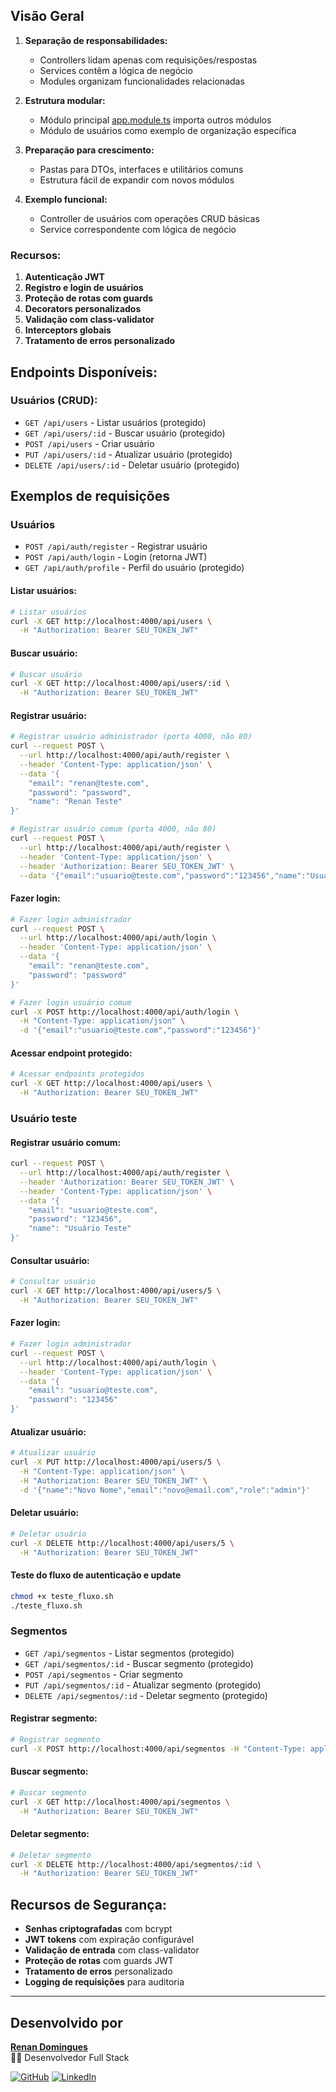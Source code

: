 ## Visão Geral

1. **Separação de responsabilidades:**
   - Controllers lidam apenas com requisições/respostas
   - Services contêm a lógica de negócio
   - Modules organizam funcionalidades relacionadas

2. **Estrutura modular:**
   - Módulo principal [app.module.ts](core/app/app.module.ts) importa outros módulos
   - Módulo de usuários como exemplo de organização específica

3. **Preparação para crescimento:**
   - Pastas para DTOs, interfaces e utilitários comuns
   - Estrutura fácil de expandir com novos módulos

4. **Exemplo funcional:**
   - Controller de usuários com operações CRUD básicas
   - Service correspondente com lógica de negócio

### Recursos:

1. **Autenticação JWT**
2. **Registro e login de usuários**
3. **Proteção de rotas com guards**
4. **Decorators personalizados**
5. **Validação com class-validator**
6. **Interceptors globais**
7. **Tratamento de erros personalizado**

## Endpoints Disponíveis:

### Usuários (CRUD):

- `GET /api/users` - Listar usuários (protegido)
- `GET /api/users/:id` - Buscar usuário (protegido)
- `POST /api/users` - Criar usuário
- `PUT /api/users/:id` - Atualizar usuário (protegido)
- `DELETE /api/users/:id` - Deletar usuário (protegido)

## Exemplos de requisições

### Usuários

- `POST /api/auth/register` - Registrar usuário
- `POST /api/auth/login` - Login (retorna JWT)
- `GET /api/auth/profile` - Perfil do usuário (protegido)

#### Listar usuários:

```bash
# Listar usuários
curl -X GET http://localhost:4000/api/users \
  -H "Authorization: Bearer SEU_TOKEN_JWT"
```

#### Buscar usuário:

```bash
# Buscar usuário
curl -X GET http://localhost:4000/api/users/:id \
  -H "Authorization: Bearer SEU_TOKEN_JWT"
```

#### Registrar usuário:

```bash
# Registrar usuário administrador (porta 4000, não 80)
curl --request POST \
  --url http://localhost:4000/api/auth/register \
  --header 'Content-Type: application/json' \
  --data '{
	"email": "renan@teste.com",
	"password": "password",
	"name": "Renan Teste"
}'

# Registrar usuário comum (porta 4000, não 80)
curl --request POST \
  --url http://localhost:4000/api/auth/register \
  --header 'Content-Type: application/json' \
  --header 'Authorization: Bearer SEU_TOKEN_JWT' \
  --data '{"email":"usuario@teste.com","password":"123456","name":"Usuário Teste"}'
```

#### Fazer login:

```bash
# Fazer login administrador
curl --request POST \
  --url http://localhost:4000/api/auth/login \
  --header 'Content-Type: application/json' \
  --data '{
	"email": "renan@teste.com",
	"password": "password"
}'

# Fazer login usuário comum
curl -X POST http://localhost:4000/api/auth/login \
  -H "Content-Type: application/json" \
  -d '{"email":"usuario@teste.com","password":"123456"}'
```

#### Acessar endpoint protegido:

```bash
# Acessar endpoints protegidos
curl -X GET http://localhost:4000/api/users \
  -H "Authorization: Bearer SEU_TOKEN_JWT"
```

### Usuário teste

#### Registrar usuário comum:

```bash
curl --request POST \
  --url http://localhost:4000/api/auth/register \
  --header 'Authorization: Bearer SEU_TOKEN_JWT' \
  --header 'Content-Type: application/json' \
  --data '{
	"email": "usuario@teste.com",
	"password": "123456",
	"name": "Usuário Teste"
}'
```

#### Consultar usuário:

```bash
# Consultar usuário
curl -X GET http://localhost:4000/api/users/5 \
  -H "Authorization: Bearer SEU_TOKEN_JWT"
```

#### Fazer login:

```bash
# Fazer login administrador
curl --request POST \
  --url http://localhost:4000/api/auth/login \
  --header 'Content-Type: application/json' \
  --data '{
	"email": "usuario@teste.com",
	"password": "123456"
}'
```

#### Atualizar usuário:

```bash
# Atualizar usuário
curl -X PUT http://localhost:4000/api/users/5 \
  -H "Content-Type: application/json" \
  -H "Authorization: Bearer SEU_TOKEN_JWT" \
  -d '{"name":"Novo Nome","email":"novo@email.com","role":"admin"}'
```

#### Deletar usuário:

```bash
# Deletar usuário
curl -X DELETE http://localhost:4000/api/users/5 \
  -H "Authorization: Bearer SEU_TOKEN_JWT"
```

#### Teste do fluxo de autenticação e update

```bash
chmod +x teste_fluxo.sh
./teste_fluxo.sh
```

### Segmentos

- `GET /api/segmentos` - Listar segmentos (protegido)
- `GET /api/segmentos/:id` - Buscar segmento (protegido)
- `POST /api/segmentos` - Criar segmento
- `PUT /api/segmentos/:id` - Atualizar segmento (protegido)
- `DELETE /api/segmentos/:id` - Deletar segmento (protegido)

#### Registrar segmento:

```bash
# Registrar segmento
curl -X POST http://localhost:4000/api/segmentos -H "Content-Type: application/json" -d '{"nome": "Teste", "descricao": "Sistema de Teste"}'
```

#### Buscar segmento:

```bash
# Buscar segmento
curl -X GET http://localhost:4000/api/segmentos \
  -H "Authorization: Bearer SEU_TOKEN_JWT"
```

#### Deletar segmento:

```bash
# Deletar segmento
curl -X DELETE http://localhost:4000/api/segmentos/:id \
  -H "Authorization: Bearer SEU_TOKEN_JWT"
```

## Recursos de Segurança:

- **Senhas criptografadas** com bcrypt
- **JWT tokens** com expiração configurável
- **Validação de entrada** com class-validator
- **Proteção de rotas** com guards JWT
- **Tratamento de erros** personalizado
- **Logging de requisições** para auditoria

---

## Desenvolvido por

[**Renan Domingues**](https://www.linkedin.com/in/renan-domingues-4808b2172/)  
👨‍💻 Desenvolvedor Full Stack

[![GitHub](https://img.shields.io/badge/-Renan%20Domingues-181717?style=flat-square&logo=github&logoColor=white&link=https://github.com/dominguesrenan)](https://github.com/dominguesrenan)
[![LinkedIn](https://img.shields.io/badge/-Renan%20Domingues-blue?style=flat-square&logo=Linkedin&logoColor=white&link=https://www.linkedin.com/in/renan-domingues-4808b2172/)](https://www.linkedin.com/in/renan-domingues-4808b2172/)
